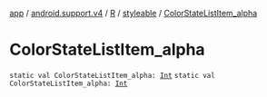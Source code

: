 [app](../../../index.md) / [android.support.v4](../../index.md) / [R](../index.md) / [styleable](index.md) / [ColorStateListItem_alpha](./-color-state-list-item_alpha.md)

# ColorStateListItem_alpha

`static val ColorStateListItem_alpha: `[`Int`](https://kotlinlang.org/api/latest/jvm/stdlib/kotlin/-int/index.html)
`static val ColorStateListItem_alpha: `[`Int`](https://kotlinlang.org/api/latest/jvm/stdlib/kotlin/-int/index.html)